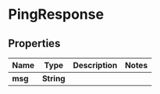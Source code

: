 

# PingResponse


## Properties

Name | Type | Description | Notes
------------ | ------------- | ------------- | -------------
**msg** | **String** |  | 



